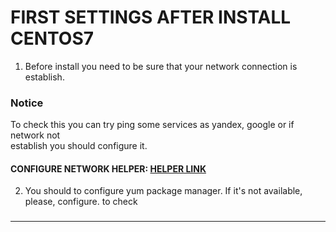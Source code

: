 # FIRST SETTINGS AFTER INSTALL CENTOS7
1. Before install you need to be sure that your network connection is establish.  
### Notice
To check this you can try ping some services as yandex, google or if network not  
establish you should configure it.  
#### CONFIGURE NETWORK HELPER: [HELPER LINK](../network/ "FOLLOW THIS LINK")  
2. You should to configure yum package manager. If it's not available, please, configure.
	to check
###   
---  
